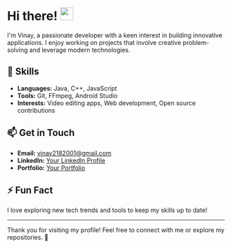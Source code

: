 # Hi there! <img src="https://raw.githubusercontent.com/MartinHeinz/MartinHeinz/master/wave.gif" width="30px">

I'm Vinay, a passionate developer with a keen interest in building innovative applications. I enjoy working on projects that involve creative problem-solving and leverage modern technologies.

## 🔧 Skills
- **Languages:** Java, C++, JavaScript
- **Tools:** Git, FFmpeg, Android Studio
- **Interests:** Video editing apps, Web development, Open source contributions

## 📫 Get in Touch
- **Email:** [vinay2182001@gmail.com](mailto:vinay2182001@gmail.com)
- **LinkedIn:** [Your LinkedIn Profile](https://www.linkedin.com/in/your-profile)
- **Portfolio:** [Your Portfolio](https://yourportfolio.com)

## ⚡ Fun Fact
I love exploring new tech trends and tools to keep my skills up to date!

---

Thank you for visiting my profile! Feel free to connect with me or explore my repositories. 🚀
